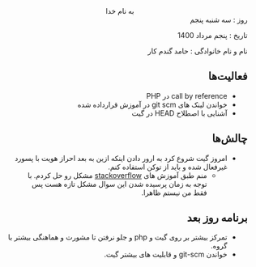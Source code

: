 <div dir="rtl" align="center">
به نام خدا
</div>
<div dir="rtl" align="right">
روز : سه شنبه پنجم

تاریخ : پنجم مرداد 1400

نام و نام خانوادگی : حامد گندم کار

## فعالیت‌ها
* call by reference در PHP
* خواندن لینک های git scm در آموزش قرارداده شده
* آشنایی با اصطلاح HEAD در گیت
 
## چالش‌ها
* امروز گیت شروع کرد به ارور دادن اینکه ازین به بعد احراز هویت با پسورد غیرفعال شده و باید از توکن استفاده کنم.
    * منم طبق آموزش های [stackoverflow](https://stackoverflow.com/questions/68191392/password-authentication-is-temporarily-disabled-as-part-of-a-brownout-please-us) مشکل رو حل کردم. با توجه به زمان پرسیده شدن این سوال مشکل تازه هست پس فقط من نیستم ظاهرا.
## برنامه روز بعد
* تمرکز بیشتر بر روی گیت و php و جلو نرفتن تا مشورت و هماهنگی بیشتر با گروه.
* خواندن git-scm و قابلیت های بیشتر گیت.
</div>

